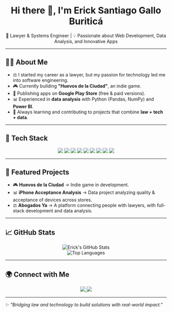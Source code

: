 <h1 align="center">Hi there 👋, I'm Erick Santiago Gallo Buriticá</h1>

<p align="center">
  🚀 Lawyer & Systems Engineer | 💡 Passionate about Web Development, Data Analysis, and Innovative Apps
</p>

---

## 🧑‍💻 About Me
- ⚖️ I started my career as a lawyer, but my passion for technology led me into software engineering.  
- 🎮 Currently building **"Huevos de la Ciudad"**, an indie game.  
- 📱 Publishing apps on **Google Play Store** (free & paid versions).  
- 📊 Experienced in **data analysis** with Python (Pandas, NumPy) and **Power BI**.  
- 🌱 Always learning and contributing to projects that combine **law + tech + data**.  

---

## 🔧 Tech Stack
<p align="center">
  <img src="https://img.shields.io/badge/Frontend-React-blue?style=for-the-badge&logo=react" />
  <img src="https://img.shields.io/badge/Frontend-Angular-DD0031?style=for-the-badge&logo=angular&logoColor=white" />
  <img src="https://img.shields.io/badge/Backend-Node.js-339933?style=for-the-badge&logo=node.js&logoColor=white" />
  <img src="https://img.shields.io/badge/Backend-NestJS-E0234E?style=for-the-badge&logo=nestjs&logoColor=white" />
  <img src="https://img.shields.io/badge/Python-3776AB?style=for-the-badge&logo=python&logoColor=white" />
  <img src="https://img.shields.io/badge/Database-PostgreSQL-336791?style=for-the-badge&logo=postgresql&logoColor=white" />
  <img src="https://img.shields.io/badge/Database-MySQL-4479A1?style=for-the-badge&logo=mysql&logoColor=white" />
  <img src="https://img.shields.io/badge/Database-MongoDB-47A248?style=for-the-badge&logo=mongodb&logoColor=white" />
  <img src="https://img.shields.io/badge/BI-Power%20BI-F2C811?style=for-the-badge&logo=power-bi&logoColor=black" />
</p>

---

## 📌 Featured Projects
- 🎮 **Huevos de la Ciudad** → Indie game in development.  
- 📊 **iPhone Acceptance Analysis** → Data project analyzing quality & acceptance of devices across stores.  
- ⚖️ **Abogados Ya** → A platform connecting people with lawyers, with full-stack development and data analysis.  

---

## 📈 GitHub Stats
<p align="center">
  <img src="https://github-readme-stats.vercel.app/api?username=Masterick32&show_icons=true&theme=radical" alt="Erick's GitHub Stats" />
  <br/>
  <img src="https://github-readme-stats.vercel.app/api/top-langs/?username=Masterick32&layout=compact&theme=radical" alt="Top Languages" />
</p>

---

## 🌍 Connect with Me
<p align="center">
  <a href="https://www.linkedin.com/in/erick-santiago-gallo-buritic%C3%A1-3b1b41276/" target="_blank">
    <img src="https://img.shields.io/badge/LinkedIn-blue?style=for-the-badge&logo=linkedin&logoColor=white" />
  </a>
  <a href="mailto:erick5.2@hotmail.com">
    <img src="https://img.shields.io/badge/Email-D14836?style=for-the-badge&logo=gmail&logoColor=white" />
  </a>
</p>

---
✨ *"Bridging law and technology to build solutions with real-world impact."*

